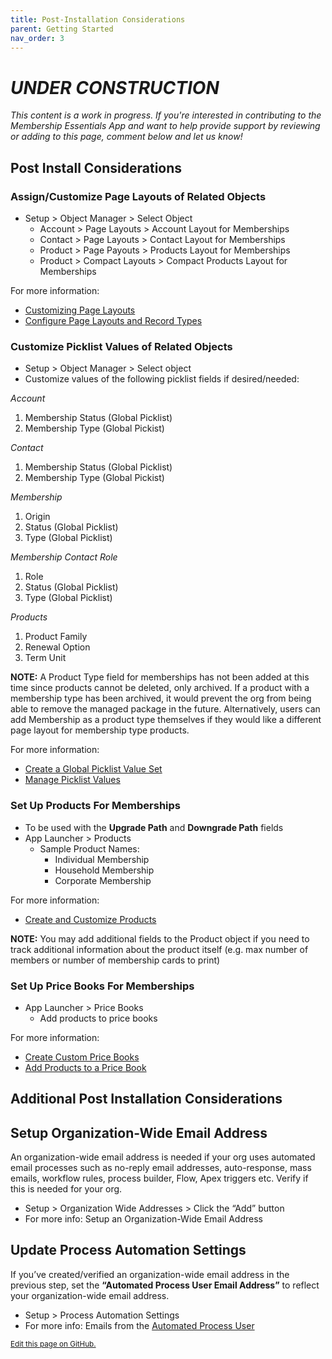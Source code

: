 ```yaml
---
title: Post-Installation Considerations
parent: Getting Started
nav_order: 3
---
```


# *UNDER CONSTRUCTION*
*This content is a work in progress. If you're interested in contributing to the Membership Essentials App and want to help provide support by reviewing or adding to this page, comment below and let us know!*

## Post Install Considerations

### Assign/Customize Page Layouts of Related Objects
* Setup > Object Manager > Select Object
  * Account > Page Layouts > Account Layout for Memberships
  * Contact > Page Layouts > Contact Layout for Memberships
  * Product > Page Payouts > Products Layout for Memberships
  * Product > Compact Layouts > Compact Products Layout for Memberships

For more information:
* [Customizing Page Layouts](https://help.salesforce.com/s/articleView?language=en_US&id=sf.customize_layoutcustomize_pd.htm&type=5)
* [Configure Page Layouts and Record Types](https://trailhead.salesforce.com/content/learn/modules/lightning-knowledge-setup-and-customization/configure-page-layouts-and-record-types)


### Customize Picklist Values of Related Objects
* Setup > Object Manager > Select object
* Customize values of the following picklist fields if desired/needed:

 *Account*
  1.  Membership Status (Global Picklist)
  2.  Membership Type (Global Pickist)

 *Contact*
  1. Membership Status (Global Picklist)
  2. Membership Type (Global Pickist)
 
 *Membership* 
  1. Origin
  2. Status (Global Picklist)
  3. Type (Global Picklist)

 *Membership Contact Role* 
  1. Role
  2. Status (Global Picklist)
  3. Type (Global Picklist)

 *Products*
  1. Product Family
  2. Renewal Option
  3. Term Unit

**NOTE:** A Product Type field for memberships has not been added at this time since products cannot be deleted, only archived. If a product with a membership type has been archived, it would prevent the org from being able to remove the managed package in the future. Alternatively, users can add Membership as a product type themselves if they would like a different page layout for membership type products.

For more information:
* [Create a Global Picklist Value Set](https://help.salesforce.com/s/articleView?language=en_US&id=sf.fields_creating_global_picklists.htm&type=5)
* [Manage Picklist Values](https://trailhead.salesforce.com/content/learn/modules/picklist_admin/picklist_admin_manage)

### Set Up Products For Memberships
* To be used with the **Upgrade Path** and **Downgrade Path** fields
* App Launcher > Products
  * Sample Product Names:
    * Individual Membership
    * Household Membership
    * Corporate Membership

For more information:
* [Create and Customize Products](https://help.salesforce.com/s/articleView?language=en_US&id=sf.customize_layoutcustomize_pd.htm&type=5](https://trailhead.salesforce.com/content/learn/projects/manage-products-prices-quotes-orders/create-customize-products))

**NOTE:** You may add additional fields to the Product object if you need to track additional information about the product itself (e.g. max number of members or number of membership cards to print)


### Set Up Price Books For Memberships
* App Launcher > Price Books
  * Add products to price books

For more information:
* [Create Custom Price Books](https://help.salesforce.com/s/articleView?language=en_US&id=sf.customize_layoutcustomize_pd.htm&type=5](https://trailhead.salesforce.com/content/learn/projects/manage-products-prices-quotes-orders/create-customize-products)](https://trailhead.salesforce.com/content/learn/projects/manage-products-prices-quotes-orders/create-custom-price-books))
* [Add Products to a Price Book](https://help.salesforce.com/s/articleView?language=en_US&id=sf.customize_layoutcustomize_pd.htm&type=5](https://trailhead.salesforce.com/content/learn/projects/manage-products-prices-quotes-orders/create-customize-products)](https://trailhead.salesforce.com/content/learn/projects/manage-products-prices-quotes-orders/create-custom-price-books)(https://help.salesforce.com/s/articleView?id=sf.comm_products_pricebooks.htm&type=5))


## Additional Post Installation Considerations

## Setup Organization-Wide Email Address
An organization-wide email address is needed if your org uses automated email processes such as no-reply email addresses, auto-response, mass emails, workflow rules, process builder, Flow, Apex triggers etc. Verify if this is needed for your org.
* Setup > Organization Wide Addresses > Click the “Add” button
* For more info: Setup an Organization-Wide Email Address

## Update Process Automation Settings
If you’ve created/verified an organization-wide email address in the previous step, set the **“Automated Process User Email Address”** to reflect your organization-wide email address. 
* Setup > Process Automation Settings
* For more info: Emails from the [Automated Process User](https://help.salesforce.com/s/articleView?id=release-notes.rn_forcecom_flow_set_from_email_address_for_automated_process_user.htm&release=226&type=5)

<footer>
   <a href="https://github.com/SFDO-Community-Sprints/MembershipSchemaAndBenefits-Documentation/edit/main/docs/Getting-Started/post-install-consideration.md" style="font-size: smaller;">Edit this page on GitHub.</a>
</footer>
